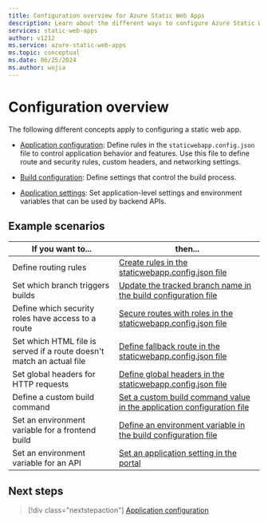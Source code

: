 ```yaml
---
title: Configuration overview for Azure Static Web Apps
description: Learn about the different ways to configure Azure Static Web Apps.
services: static-web-apps
author: v1212
ms.service: azure-static-web-apps
ms.topic: conceptual
ms.date: 06/25/2024
ms.author: wujia
---
```


# Configuration overview

The following different concepts apply to configuring a static web app.

- [Application configuration](./configuration.md): Define rules in the `staticwebapp.config.json` file to control application behavior and features. Use this file to define route and security rules, custom headers, and networking settings.

- [Build configuration](./build-configuration.md): Define settings that control the build process.

- [Application settings](./application-settings.yml): Set application-level settings and environment variables that can be used by backend APIs.

## Example scenarios

| If you want to... | then... |
|---|---|
| Define routing rules | [Create rules in the staticwebapp.config.json file](./configuration.md) |
| Set which branch triggers builds | [Update the tracked branch name in the build configuration file](./build-configuration.md)  |
| Define which security roles have access to a route | [Secure routes with roles in the staticwebapp.config.json file](./configuration.md#securing-routes-with-roles) |
| Set which HTML file is served if a route doesn't match an actual file | [Define fallback route in the staticwebapp.config.json file](./configuration.md#fallback-routes) |
| Set global headers for HTTP requests | [Define global headers in the staticwebapp.config.json file](./configuration.md#global-headers)|
| Define a custom build command | [Set a custom build command value in the application configuration file](./build-configuration.md) |
| Set an environment variable for a frontend build | [Define an environment variable in the build configuration file](./build-configuration.md#environment-variables) |
| Set an environment variable for an API | [Set an application setting in the portal](./application-settings.yml) |

## Next steps

> [!div class="nextstepaction"]
> [Application configuration](configuration.md)
